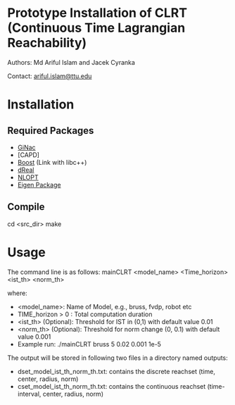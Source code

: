 # Prototype Installation of CLRT (Continuous Time Lagrangian Reachability)
Authors: Md Ariful Islam and Jacek Cyranka

Contact: ariful.islam@ttu.edu

Installation
============

Required Packages
-----------------

 - [GiNac]
 - [CAPD]
 - [Boost] (Link with libc++)
 - [dReal]
 - [NLOPT]
 - [Eigen Package]

[GiNac]: https://ginac.de/
[CPAD]: http://capd.sourceforge.net/capdDynSys/
[Boost]: http://www.boost.org/
[dReal]: http://dreal.cs.cmu.edu
[NLOPT]: https://nlopt.readthedocs.io/
[Eigen Package]: http://eigen.tuxfamily.org


Compile
-------
cd <src_dir>
make

Usage
=====

The command line is as follows:
 mainCLRT <model_name> <Time_horizon> <ist_th> <norm_th> <delta>
 
 where:
 
- <model_name>: Name of Model, e.g., bruss, fvdp, robot etc
- TIME_horizon > 0 : Total computation duration
- <ist_th> (Optional): Threshold for IST in (0,1) with default value 0.01
- <norm_th> (Optional): Threshold for norm change (0, 0.1) with default value 0.001
- Example run: ./mainCLRT bruss 5 0.02 0.001 1e-5

The output will be stored in following two files in a directory named outputs:
- dset_model_ist_th_norm_th.txt: contains the discrete reachset (time, center, radius, norm)
- cset_model_ist_th_norm_th.txt: contains the continuous reachset (time-interval, center, radius, norm)
       


